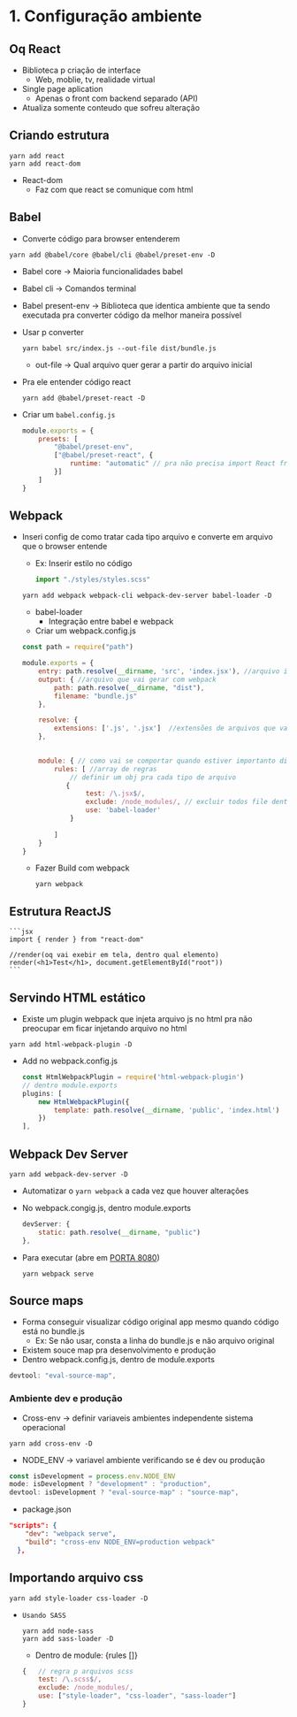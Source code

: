 # 1. Configuração ambiente
## Oq React
* Biblioteca p criação de interface
    * Web, moblie, tv, realidade virtual
* Single page aplication
    * Apenas o front com backend separado (API)
* Atualiza somente conteudo que sofreu alteração

## Criando estrutura
```
yarn add react
yarn add react-dom
```

* React-dom
    * Faz com que react se comunique com html

## Babel
* Converte código para browser entenderem
```
yarn add @babel/core @babel/cli @babel/preset-env -D
```
* Babel core -> Maioria funcionalidades babel
* Babel cli -> Comandos terminal
* Babel present-env -> Biblioteca que identica ambiente que ta sendo executada pra converter código da melhor maneira possível

* Usar p converter
    ```
    yarn babel src/index.js --out-file dist/bundle.js
    ```
    * out-file -> Qual arquivo quer gerar a partir do arquivo inicial

* Pra ele entender código react
    ```
    yarn add @babel/preset-react -D
    ```
* Criar um `babel.config.js`
    ```js
    module.exports = {
        presets: [
            "@babel/preset-env",
            ["@babel/preset-react", {
                runtime: "automatic" // pra não precisa import React from 'react' em todo arquivo
            }]
        ]
    }
    ```

## Webpack
* Inseri config de como tratar cada tipo arquivo e converte em arquivo que o browser entende
    * Ex: Inserir estilo no código
        ```ts
        import "./styles/styles.scss"
        ```

    ```
    yarn add webpack webpack-cli webpack-dev-server babel-loader -D
    ```
    * babel-loader 
        * Integração entre babel e webpack
    * Criar um webpack.config.js
    ```js
    const path = require("path")

    module.exports = {
        entry: path.resolve(__dirname, 'src', 'index.jsx'), //arquivo inicial da aplicação
        output: { //arquivo que vai gerar com webpack
            path: path.resolve(__dirname, "dist"),
            filename: "bundle.js"
        },

        resolve: {
            extensions: ['.js', '.jsx']  //extensões de arquivos que vai ler
        },
          

        module: { // como vai se comportar quando estiver importanto diversos tipo de arquivos
            rules: [ //array de regras
                // definir um obj pra cada tipo de arquivo
               {
                    test: /\.jsx$/,
                    exclude: /node_modules/, // excluir todos file dentro node_modules que ja são arquivos pronto p browser ler ja que isso é responsabilidade da biblioteca 
                    use: 'babel-loader'
                }
                    
            ]
        }
    }
    ```

    * Fazer Build com webpack
        ```
        yarn webpack
        ```

## Estrutura ReactJS
    ```jsx
    import { render } from "react-dom"

    //render(oq vai exebir em tela, dentro qual elemento)
    render(<h1>Test</h1>, document.getElementById("root"))
    ```

## Servindo HTML estático
* Existe um plugin webpack que injeta arquivo js no html pra não preocupar em ficar injetando arquivo no html
```
yarn add html-webpack-plugin -D
```
* Add no webpack.config.js
    ```js
    const HtmlWebpackPlugin = require('html-webpack-plugin')
    // dentro module.exports
    plugins: [
        new HtmlWebpackPlugin({
            template: path.resolve(__dirname, 'public', 'index.html')
        })
    ],
    ```

## Webpack Dev Server
```
yarn add webpack-dev-server -D
```
* Automatizar o `yarn webpack` a cada vez que houver alterações
* No webpack.congig.js, dentro module.exports
    ```js
    devServer: {
        static: path.resolve(__dirname, "public")
    },
    ```

* Para executar (abre em  [PORTA 8080](http://localhost:8080/))
    ```
    yarn webpack serve
    ```

## Source maps
* Forma conseguir visualizar código original app mesmo quando código está no bundle.js
    * Ex: Se não usar, consta a linha do bundle.js e não arquivo original
* Existem souce map pra desenvolvimento e produção
* Dentro webpack.config.js, dentro de module.exports
``` js
devtool: "eval-source-map",
```

### Ambiente dev e produção
* Cross-env -> definir variaveis ambientes independente sistema operacional
```
yarn add cross-env -D
```

* NODE_ENV -> variavel ambiente verificando se é dev ou produção
```js
const isDevelopment = process.env.NODE_ENV
mode: isDevelopment ? "development" : "production",
devtool: isDevelopment ? "eval-source-map" : "source-map",
```

* package.json
```json
"scripts": {
    "dev": "webpack serve",
    "build": "cross-env NODE_ENV=production webpack"
  },
```

## Importando arquivo css
```
yarn add style-loader css-loader -D
```

* `Usando SASS`
    ```
    yarn add node-sass
    yarn add sass-loader -D
    ```

    * Dentro de module: {rules []}
    ```js
    {   // regra p arquivos scss
        test: /\.scss$/,
        exclude: /node_modules/,
        use: ["style-loader", "css-loader", "sass-loader"]
    }
    ```